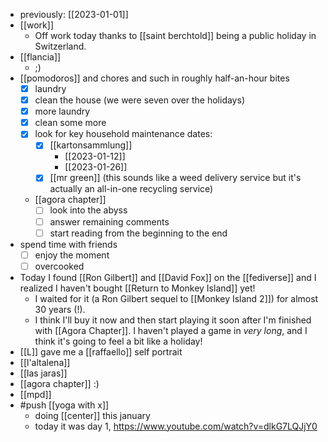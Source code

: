 - previously: [[2023-01-01]]
- [[work]]
  - Off work today thanks to [[saint berchtold]] being a public holiday in Switzerland.
- [[flancia]]
  - ;)
- [[pomodoros]] and chores and such in roughly half-an-hour bites
  - [x] laundry
  - [x] clean the house (we were seven over the holidays)
  - [x] more laundry
  - [x] clean some more
  - [x] look for key household maintenance dates:
    - [x] [[kartonsammlung]]
      - [[2023-01-12]]
      - [[2023-01-26]]
    - [x] [[mr green]] (this sounds like a weed delivery service but it's actually an all-in-one recycling service)
  - [[agora chapter]]
    - [ ] look into the abyss
    - [ ] answer remaining comments
    - [ ] start reading from the beginning to the end
- spend time with friends
  - [ ] enjoy the moment
  - [ ] overcooked
- Today I found [[Ron Gilbert]] and [[David Fox]] on the [[fediverse]] and I realized I haven't bought [[Return to Monkey Island]] yet!
  - I waited for it (a Ron Gilbert sequel to [[Monkey Island 2]]) for almost 30 years (!).
  - I think I'll buy it now and then start playing it soon after I'm finished with [[Agora Chapter]]. I haven't played a game in *very long*, and I think it's going to feel a bit like a holiday!
- [[L]] gave me a [[raffaello]] self portrait
- [[l'altalena]]
- [[las jaras]]
- [[agora chapter]] :)
- [[mpd]]
- #push [[yoga with x]]
  - doing [[center]] this january
  - today it was day 1, https://www.youtube.com/watch?v=dlkG7LQJjY0

